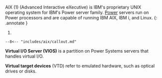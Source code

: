 AIX (1) (Advanced Interactive eXecutive) is IBM's proprietary UNIX operating system for IBM's Power server family.
[Power](https://www.ibm.com/power) servers run on Power processors and are capable of running IBM AIX, IBM i, and Linux.
{: .annotate }

1.  

    --8<-- "includes/aix/callout.md"

**Virtual I/O Server (VIOS)** is a partition on Power Systems servers that handles virtual I/O.

**Virtual target devices** (VTD) refer to emulated hardware, such as optical drives or disks.

